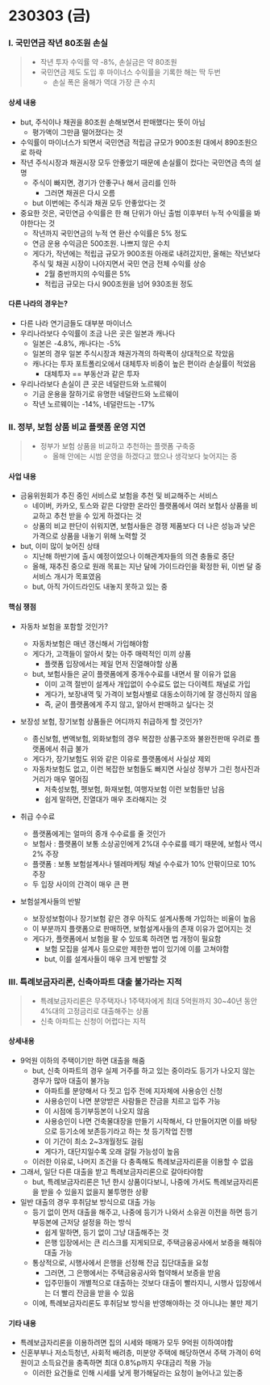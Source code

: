 # 230303 (금)



### Ⅰ. 국민연금 작년 80조원 손실

> - 작년 투자 수익률 약 -8%, 손실금은 약 80조원
> - 국민연금 제도 도입 후 마이너스 수익률을 기록한 해는 딱 두번
>   - 손실 폭은 올해가 역대 가장 큰 수치



#### 상세 내용

- but, 주식이나 채권을 80조원 손해보면서 판매했다는 뜻이 아님
  - 평가액이 그만큼 떨어졌다는 것
- 수익률이 마이너스가 되면서 국민연금 적립금 규모가 900조원 대에서 890조원으로 하락
- 작년 주식시장과 채권시장 모두 안좋았기 때문에 손실률이 컸다는 국민연금 측의 설명
  - 주식이 빠지면, 경기가 안좋구나 해서 금리를 인하
    - 그러면 채권은 다시 오름
  - but 이번에는 주식과 채권 모두 안좋았다는 것
- 중요한 것은, 국민연금 수익률은 한 해 단위가 아닌 출범 이후부터 누적 수익률을 봐야한다는 것
  - 작년까지 국민연금의 누적 연 환산 수익률은 5% 정도
  - 연금 운용 수익금은 500조원. 나쁘지 않은 수치
  - 게다가, 작년에는 적립금 규모가 900조원 아래로 내려갔지만, 올해는 작년보다 주식 및 채권 시장이 나아지면서 국민 연금 전체 수익률 상승
    - 2월 중반까지의 수익률은 5%
    - 적립금 규모는 다시 900조원을 넘어 930조원 정도



#### 다른 나라의 경우는?

- 다른 나라 연기금들도 대부분 마이너스
- 우리나라보다 수익률이 조금 나은 곳은 일본과 캐나다
  - 일본은 -4.8%, 캐나다는 -5%
  - 일본의 경우 일본 주식시장과 채권가격의 하락폭이 상대적으로 작았음
  - 캐나다는 투자 포트폴리오에서 대체투자 비중이 높은 편이라 손실률이 적었음
    - 대체투자 == 부동산과 같은 투자
- 우리나라보다 손실이 큰 곳은 네덜란드와 노르웨이
  - 기금 운용을 잘하기로 유명한 네덜란드와 노르웨이
  - 작년 노르웨이는 -14%, 네덜란드는 -17%









### Ⅱ. 정부, 보험 상품 비교 플랫폼 운영 지연

> - 정부가 보험 상품을 비교하고 추천하는 플랫폼 구축중
>   - 올해 안에는 시범 운영을 하겠다고 했으나 생각보다 늦어지는 중



#### 사업 내용

- 금융위원회가 추진 중인 서비스로 보험을 추천 및 비교해주는 서비스
  - 네이버, 카카오, 토스와 같은 다양한 온라인 플랫폼에서 여러 보험사 상품을 비교하고 추천 받을 수 있게 하겠다는 것
  - 상품의 비교 판단이 쉬워지면, 보험사들은 경쟁 제품보다 더 나은 성능과 낮은 가격으로 상품을 내놓기 위해 노력할 것
- but, 이미 많이 늦어진 상태
  - 지난해 하반기에 출시 예정이었으나 이해관계자들의 의견 충돌로 중단
  - 올해, 재추진 중으로 원래 목표는 지난 달에 가이드라인을 확정한 뒤, 이번 달 중 서비스 개시가 목표였음
  - but, 아직 가이드라인도 내놓지 못하고 있는 중



#### 핵심 쟁점

- 자동차 보험을 포함할 것인가?
  - 자동차보험은 매년 갱신해서 가입해야함
  - 게다가, 고객들이 알아서 찾는 아주 매력적인 미끼 상품
    - 플랫폼 입장에서는 제일 먼저 진열해야할 상품
  - but, 보험사들은 굳이 플랫폼에게 중개수수료를 내면서 팔 이유가 없음
    - 이미 고객 절반이 설계사 개입없이 수수료도 없는 다이렉트 채널로 가입
    - 게다가, 보장내역 및 가격이 보험사별로 대동소이하기에 잘 갱신하지 않음
    - 즉, 굳이 플랫폼에게 주지 않고, 알아서 판매하고 싶다는 것
- 보장성 보험, 장기보험 상품들은 어디까지 취급하게 할 것인가?
  - 종신보험, 변액보험, 외화보험의 경우 복잡한 상품구조와 불완전판매 우려로 플랫폼에서 취급 불가
  - 게다가, 장기보험도 위와 같은 이유로 플랫폼에서 사실상 제외
  - 자동차보험도 없고, 이런 복잡한 보험들도 빠지면 사실상 정부가 그린 청사진과 거리가 매우 멀어짐
    - 저축성보험, 펫보험, 화재보험, 여행자보험 이런 보험들만 남음
    - 쉽게 말하면, 진열대가 매우 초라해지는 것

- 취급 수수료
  - 플랫폼에게는 얼마의 중개 수수료를 줄 것인가
  - 보험사 : 플랫폼이 보통 소상공인에게 2%대 수수료를 떼기 때문에, 보험사 역시 2% 주장
  - 플랫폼 : 보통 보험설계사나 텔레마케팅 채널 수수료가 10% 안팎이므로 10% 주장
  - 두 입장 사이의 간격이 매우 큰 편
- 보험설계사들의 반발
  - 보장성보험이나 장기보험 같은 경우 아직도 설계사통해 가입하는 비율이 높음
  - 이 부분까지 플랫폼으로 판매하면, 보험설계사들의 존재 이유가 없어지는 것
  - 게다가, 플랫폼에서 보험을 팔 수 있또록 하려면 법 개정이 필요함
    - 보험 모집을 설계사 등으로만 제한한 법이 있기에 이를 고쳐야함
    - but, 이를 설계사들이 매우 크게 반발할 것





### Ⅲ. 특례보금자리론, 신축아파트 대출 불가라는 지적

> - 특례보금자리론은 무주택자나 1주택자에게 최대 5억원까지 30~40년 동안 4%대의 고정금리로 대출해주는 상품
> - 신축 아파트는 신청이 어렵다는 지적



#### 상세내용

- 9억원 이하의 주택이기만 하면 대출을 해줌
  - but, 신축 아파트의 경우 실제 거주를 하고 있는 중이라도 등기가 나오지 않는 경우가 많아 대출이 불가능
    - 아파트를 분양해서 다 짓고 입주 전에 지자체에 사용승인 신청
    - 사용승인이 나면 분양받은 사람들은 잔금을 치르고 입주 가능
    - 이 시점에 등기부등본이 나오지 않음
    - 사용승인이 나면 건축물대장을 만들기 시작해서, 다 만들어지면 이를 바탕으로 등기소에 보존등기라고 하는 첫 등기작업 진행
    - 이 기간이 최소 2~3개월정도 걸림
    - 게다가, 대단지일수록 오래 걸릴 가능성이 높음
  - 이러한 이유로, 나머지 조건을 다 충족해도 특례보금자리론을 이용할 수 없음
- 그래서, 일단 다른 대출을 받고 특례보금자리론으로 갈아타야함
  - but, 특례보금자리론은 1년 한시 상품이다보니, 나중에 가서도 특례보금자리론을 받을 수 있을지 없을지 불투명한 상황
- 일반 대출의 경우 후취담보 방식으로 대출 가능
  - 등기 없이 먼저 대출을 해주고, 나중에 등기가 나와서 소유권 이전을 하면 등기부등본에 근저당 설정을 하는 방식
    - 쉽게 말하면, 등기 없이 그냥 대출해주는 것
    - 은행 입장에서는 큰 리스크를 지게되므로, 주택금융공사에서 보증을 해줘야 대출 가능
  - 통상적으로, 시행사에서 은행을 선정해 잔금 집단대출을 요청
    - 그러면, 그 은행에서는 주택금융공사와 협약해서 보증을 받음
    - 입주민들이 개별적으로 대출하는 것보다 대출이 빨라지니, 시행사 입장에서는 더 빨리 잔금을 받을 수 있음
  - 이에, 특례보금자리론도 후취담보 방식을 반영해야하는 것 아니냐는 불만 제기



#### 기타 내용

- 특례보금자리론을 이용하려면 집의 시세와 매매가 모두 9억원 이하여야함
- 신혼부부나 저소득청년, 사회적 배려층, 미분양 주택에 해당하면서 주택 가격이 6억원이고 소득요건을 충족하면 최대 0.8%p까지 우대금리 적용 가능
  - 이러한 요건들로 인해 시세를 낮게 평가해달라는 요청이 늘어나고 있는중




